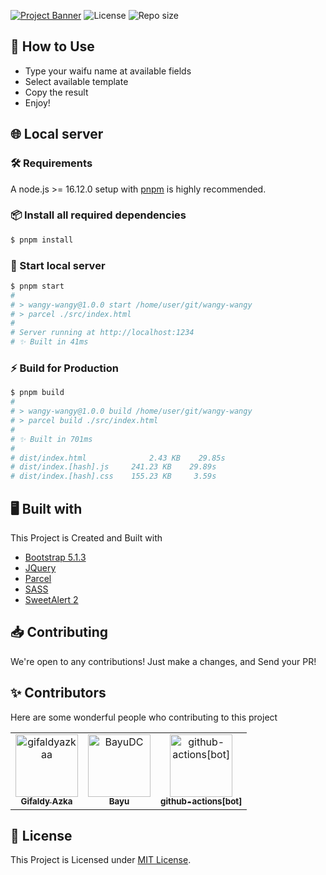 [![Project Banner](https://cdn.upload.systems/uploads/8815ryAZ.png)](https://wangy.falcxxdev.ml)
![License](https://img.shields.io/github/license/gifaldyazkaa/wangy-wangy?style=for-the-badge) ![Repo size](https://img.shields.io/github/repo-size/gifaldyazkaa/wangy-wangy?style=for-the-badge)

## 🤔 How to Use

- Type your waifu name at available fields
- Select available template
- Copy the result
- Enjoy!

## 🌐 Local server

### 🛠️ Requirements

A node.js >= 16.12.0 setup with [pnpm](https://pnpm.io) is highly recommended.

### 📦 Install all required dependencies

```bash
$ pnpm install
```

### 🏃 Start local server

```bash
$ pnpm start
#
# > wangy-wangy@1.0.0 start /home/user/git/wangy-wangy
# > parcel ./src/index.html
#
# Server running at http://localhost:1234
# ✨ Built in 41ms
```

### ⚡ Build for Production

```bash
$ pnpm build
#
# > wangy-wangy@1.0.0 build /home/user/git/wangy-wangy
# > parcel build ./src/index.html
#
# ✨ Built in 701ms
#
# dist/index.html              2.43 KB    29.85s
# dist/index.[hash].js     241.23 KB    29.89s
# dist/index.[hash].css    155.23 KB     3.59s
```

## 🖥️ Built with

This Project is Created and Built with

- [Bootstrap 5.1.3](https://getbootstrap.com)
- [JQuery](https://jquery.com)
- [Parcel](https://parceljs.org)
- [SASS](https://sass-lang.com)
- [SweetAlert 2](https://sweetalert2.github.io)

## 📥 Contributing

We're open to any contributions! Just make a changes, and Send your PR!

## ✨ Contributors

Here are some wonderful people who contributing to this project

<!-- readme: gifaldyazkaa,contributors,bots -start -->
<table>
<tr>
    <td align="center">
        <a href="https://github.com/gifaldyazkaa">
            <img src="https://avatars.githubusercontent.com/u/68645946?v=4" width="100;" alt="gifaldyazkaa"/>
            <br />
            <sub><b>Gifaldy Azka</b></sub>
        </a>
    </td>
    <td align="center">
        <a href="https://github.com/BayuDC">
            <img src="https://avatars.githubusercontent.com/u/62124037?v=4" width="100;" alt="BayuDC"/>
            <br />
            <sub><b>Bayu</b></sub>
        </a>
    </td>
    <td align="center">
        <a href="https://github.com/github-actions[bot]">
            <img src="https://avatars.githubusercontent.com/in/15368?v=4" width="100;" alt="github-actions[bot]"/>
            <br />
            <sub><b>github-actions[bot]</b></sub>
        </a>
    </td></tr>
</table>
<!-- readme: gifaldyazkaa,contributors,bots -end -->

## 📃 License

This Project is Licensed under [MIT License](./LICENSE).
